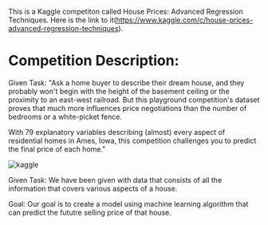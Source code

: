 This is a Kaggle competiton called House Prices: Advanced Regression Techniques. Here is the link to it(https://www.kaggle.com/c/house-prices-advanced-regression-techniques). 

# Competition Description:

Given Task:
"Ask a home buyer to describe their dream house, and they probably won't begin with the height of the basement ceiling or the proximity to an east-west railroad. But this playground competition's dataset proves that much more influences price negotiations than the number of bedrooms or a white-picket fence.

With 79 explanatory variables describing (almost) every aspect of residential homes in Ames, Iowa, this competition challenges you to predict the final price of each home."



![kaggle](https://user-images.githubusercontent.com/50141254/101546155-fd5ed080-396d-11eb-9958-34508811f1b4.png)


Given Task: We have been given with data that consists of all the information that covers various aspects of a house.

Goal: Our goal is to create a model using machine learning algorithm that can predict the fututre selling price of that house.

